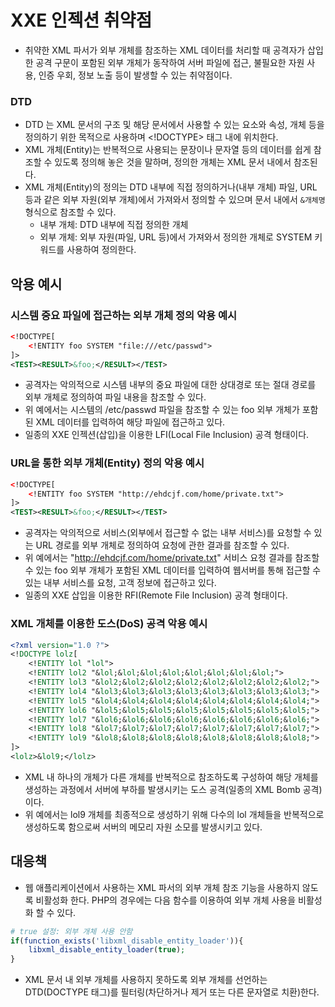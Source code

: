 # XXE 인젝션 취약점
* 취약한 XML 파서가 외부 개체를 참조하는 XML 데이터를 처리할 때 공격자가 삽입한 공격 구문이 포함된 외부 개체가 동작하여 서버 파일에 접근, 불필요한 자원 사용, 인증 우회, 정보 노출 등이 발생할 수 있는 취약점이다. 

### DTD
* DTD 는 XML 문서의 구조 및 해당 문서에서 사용할 수 있는 요소와 속성, 개체 등을 정의하기 위한 목적으로 사용하며 <!DOCTYPE> 태그 내에 위치한다. 
* XML 개체(Entity)는 반복적으로 사용되는 문장이나 문자열 등의 데이터를 쉽게 참조할 수 있도록 정의해 놓은 것을 말하며, 정의한 개체는 XML 문서 내에서 참조된다. 
* XML 개체(Entity)의 정의는 DTD 내부에 직접 정의하거나(내부 개체) 파일, URL 등과 같은 외부 자원(외부 개체)에서 가져와서 정의할 수 있으며 문서 내에서 `&개체명` 형식으로 참조할 수 있다. 
  * 내부 개체: DTD 내부에 직접 정의한 개체
  * 외부 개체: 외부 자원(파일, URL 등)에서 가져와서 정의한 개체로 SYSTEM 키워드를 사용하여 정의한다. 

## 악용 예시

### 시스템 중요 파일에 접근하는 외부 개체 정의 악용 예시
```xml
<!DOCTYPE[
	<!ENTITY foo SYSTEM "file:///etc/passwd">
]>
<TEST><RESULT>&foo;</RESULT></TEST>
```

* 공격자는 악의적으로 시스템 내부의 중요 파일에 대한 상대경로 또는 절대 경로를 외부 개체로 정의하여 파일 내용을 참조할 수 있다. 
* 위 예에서는 시스템의 /etc/passwd 파일을 참조할 수 있는 foo 외부 개체가 포함된 XML 데이터를 입력하여 해당 파일에 접근하고 있다. 
* 일종의 XXE 인젝션(삽입)을 이용한 LFI(Local File Inclusion) 공격 형태이다. 

### URL을 통한 외부 개체(Entity) 정의 악용 예시
```xml
<!DOCTYPE[
	<!ENTITY foo SYSTEM "http://ehdcjf.com/home/private.txt">
]>
<TEST><RESULT>&foo;</RESULT></TEST>
```

* 공격자는 악의적으로 서비스(외부에서 접근할 수 없는 내부 서비스)를 요청할 수 있는 URL 경로를 외부 개체로 정의하여 요청에 관한 결과를 참조할 수 있다. 
* 위 예에서는 "http://ehdcjf.com/home/private.txt" 서비스 요청 결과를 참조할 수 있는 foo 외부 개체가 포함된 XML 데이터를 입력하여 웹서버를 통해 접근할 수 있는 내부 서비스를 요청, 고객 정보에 접근하고 있다. 
* 일종의 XXE 삽입을 이용한 RFI(Remote File Inclusion) 공격 형태이다. 

### XML 개체를 이용한 도스(DoS) 공격 악용 예시
```xml
<?xml version="1.0 ?">
<!DOCTYPE lolz[
	<!ENTITY lol "lol">
	<!ENTITY lol2 "&lol;&lol;&lol;&lol;&lol;&lol;&lol;&lol;">
	<!ENTITY lol3 "&lol2;&lol2;&lol2;&lol2;&lol2;&lol2;&lol2;&lol2;">
	<!ENTITY lol4 "&lol3;&lol3;&lol3;&lol3;&lol3;&lol3;&lol3;&lol3;">
	<!ENTITY lol5 "&lol4;&lol4;&lol4;&lol4;&lol4;&lol4;&lol4;&lol4;">
	<!ENTITY lol6 "&lol5;&lol5;&lol5;&lol5;&lol5;&lol5;&lol5;&lol5;">
	<!ENTITY lol7 "&lol6;&lol6;&lol6;&lol6;&lol6;&lol6;&lol6;&lol6;">
	<!ENTITY lol8 "&lol7;&lol7;&lol7;&lol7;&lol7;&lol7;&lol7;&lol7;">
	<!ENTITY lol9 "&lol8;&lol8;&lol8;&lol8;&lol8;&lol8;&lol8;&lol8;">
]>
<lolz>&lol9;</lolz>
```
* XML 내 하나의 개체가 다른 개체를 반복적으로 참조하도록 구성하여 해당 개체를 생성하는 과정에서 서버에 부하를 발생시키는 도스 공격(일종의 XML Bomb 공격)이다. 
* 위 예에서는 lol9 개체를 최종적으로 생성하기 위해 다수의 lol 개체들을 반복적으로 생성하도록 함으로써 서버의 메모리 자원 소모를 발생시키고 있다. 


## 대응책
* 웹 애플리케이션에서 사용하는 XML 파서의 외부 개체 참조 기능을 사용하지 않도록 비활성화 한다. PHP의 경우에는 다음 함수를 이용하여 외부 개체 사용을 비활성화 할 수 있다. 
```php
# true 설정: 외부 개체 사용 안함
if(function_exists('libxml_disable_entity_loader')){
	libxml_disable_entity_loader(true);
}
```
* XML 문서 내 외부 개체를 사용하지 못하도록 외부 개체를 선언하는 DTD(DOCTYPE 태그)를 필터링(차단하거나 제거 또는 다른 문자열로 치환)한다.




